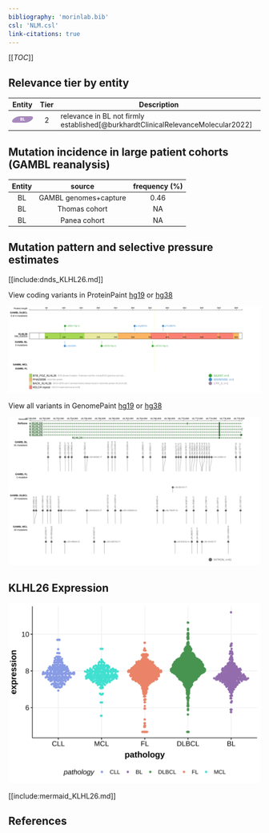 ```yaml
---
bibliography: 'morinlab.bib'
csl: 'NLM.csl'
link-citations: true
---
```

[[_TOC_]]


## Relevance tier by entity

|Entity|Tier|Description                           |
|:------:|:----:|--------------------------------------|
|![BL](images/icons/BL_tier2.png)    |2   |relevance in BL not firmly established[@burkhardtClinicalRelevanceMolecular2022]|

## Mutation incidence in large patient cohorts (GAMBL reanalysis)

|Entity|source               |frequency (%)|
|:------:|:---------------------:|:-------------:|
|BL    |GAMBL genomes+capture|0.46         |
|BL    |Thomas cohort        |  NA         |
|BL    |Panea cohort         |  NA         |

## Mutation pattern and selective pressure estimates

[[include:dnds_KLHL26.md]]




View coding variants in ProteinPaint [hg19](https://morinlab.github.io/LLMPP/GAMBL/KLHL26_protein.html)  or [hg38](https://morinlab.github.io/LLMPP/GAMBL/KLHL26_protein_hg38.html)

![](images/proteinpaint/KLHL26_NM_018316.svg)

View all variants in GenomePaint [hg19](https://morinlab.github.io/LLMPP/GAMBL/KLHL26.html)  or [hg38](https://morinlab.github.io/LLMPP/GAMBL/KLHL26_hg38.html)

![](images/proteinpaint/KLHL26.svg)

## KLHL26 Expression
![](images/gene_expression/KLHL26_by_pathology.svg)
<!-- ORIGIN: burkhardtClinicalRelevanceMolecular2022 -->
<!-- BL: burkhardtClinicalRelevanceMolecular2022 -->

[[include:mermaid_KLHL26.md]]

## References
